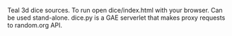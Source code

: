 Teal 3d dice sources.
To run open dice/index.html with your browser.
Can be used stand-alone.
dice.py is a GAE serverlet that makes proxy requests to random.org API.
